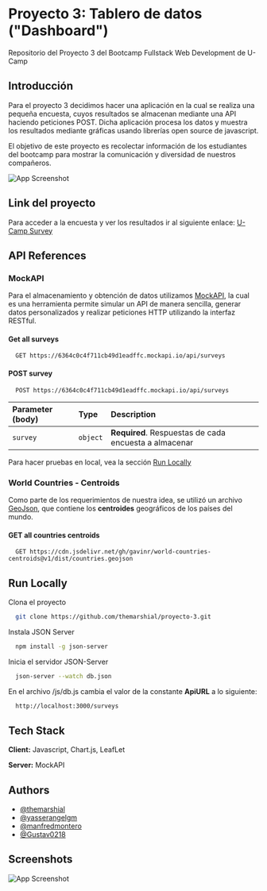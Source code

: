 
# Proyecto 3: Tablero de datos ("Dashboard")

Repositorio del Proyecto 3 del Bootcamp Fullstack Web Development de U-Camp

## Introducción

Para el proyecto 3 decidimos hacer una aplicación en la cual se realiza una pequeña encuesta, cuyos resultados se almacenan mediante una API haciendo peticiones POST. Dicha aplicación procesa los datos y muestra los resultados mediante gráficas usando librerías open source de javascript.

El objetivo de este proyecto es recolectar información de los estudiantes del bootcamp para mostrar la comunicación y diversidad de nuestros compañeros.

![App Screenshot](https://i.ibb.co/ZByhq2M/Intro.png)

## Link del proyecto

Para acceder a la encuesta y ver los resultados ir al siguiente enlace:
[U-Camp Survey](https://themarshial.github.io/proyecto-3/)
## API References

### MockAPI

Para el almacenamiento y obtención de datos utilizamos [MockAPI](https://mockapi.io/), la cual es una herramienta permite simular un API de manera sencilla, generar datos personalizados y realizar peticiones HTTP utilizando la interfaz RESTful.

#### Get all surveys

```http
  GET https://6364c0c4f711cb49d1eadffc.mockapi.io/api/surveys
```

#### POST survey

```http
  POST https://6364c0c4f711cb49d1eadffc.mockapi.io/api/surveys
```

| Parameter (body) | Type     | Description                                           |
| :--------------- | :------- | :---------------------------------------------------- |
| `survey`         | `object` | **Required**. Respuestas de cada encuesta a almacenar |


Para hacer pruebas en local, vea la sección [Run Locally](#item1) 

### World Countries - Centroids

Como parte de los requerimientos de nuestra idea, se utilizó un archivo [GeoJson](https://geojson.org/), que contiene los **centroides** geográficos de los países del mundo.

#### GET all countries centroids

```http
  GET https://cdn.jsdelivr.net/gh/gavinr/world-countries-centroids@v1/dist/countries.geojson
```

## Run Locally

Clona el proyecto

```bash
  git clone https://github.com/themarshial/proyecto-3.git
```

Instala JSON Server 

```bash
  npm install -g json-server
```

Inicia el servidor JSON-Server

```bash
  json-server --watch db.json
```

En el archivo /js/db.js cambia el valor de la constante **ApiURL** a lo siguiente:

```bash
  http://localhost:3000/surveys
```


## Tech Stack

**Client:** Javascript, Chart.js, LeafLet

**Server:** MockAPI


## Authors

- [@themarshial](https://github.com/themarshial)
- [@yasserangelgm](https://github.com/yasserangelgm)
- [@manfredmontero](https://github.com/manfredmontero)
- [@Gustav0218](https://github.com/Gustav0218)
## Screenshots

![App Screenshot](https://i.ibb.co/GCw8Lxd/scsh-1.jpg)



